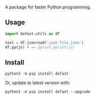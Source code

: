 A package for faster Python programming. 

## Usage
```python
import dofast.utils as df

text = df.jsonread('json_file.json')
df.pp(js) # == pprint.pprint(js)
```

## Install
`python3 -m pip install dofast`

Or, update to latest version with:

`python3 -m pip install dofast --upgrade`

